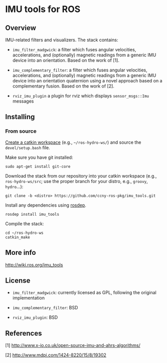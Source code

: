 IMU tools for ROS
===================================

Overview
-----------------------------------

IMU-related filters and visualizers. The stack contains:

 * `imu_filter_madgwick`: a filter which fuses angular velocities,
accelerations, and (optionally) magnetic readings from a generic IMU 
device into an orientation. Based on the work of [1].

 * `imu_complementary_filter`: a filter which fuses angular velocities,
accelerations, and (optionally) magnetic readings from a generic IMU 
device into an orientation quaternion using a novel approach based on a complementary fusion. Based on the work of [2].

 * `rviz_imu_plugin` a plugin for rviz which displays `sensor_msgs::Imu`
messages

Installing
-----------------------------------

### From source ###

[Create a catkin workspace](http://wiki.ros.org/catkin/Tutorials/create_a_workspace)
(e.g., `~/ros-hydro-ws/`) and source the `devel/setup.bash` file.

Make sure you have git installed:

    sudo apt-get install git-core

Download the stack from our repository into your catkin workspace (e.g.,
`ros-hydro-ws/src`; use the proper branch for your distro, e.g., `groovy`,
`hydro`...):

    git clone -b <distro> https://github.com/ccny-ros-pkg/imu_tools.git

Install any dependencies using [rosdep](http://wiki.ros.org/rosdep).

    rosdep install imu_tools

Compile the stack:

    cd ~/ros-hydro-ws
    catkin_make

More info
-----------------------------------

http://wiki.ros.org/imu_tools

License
-----------------------------------

 * `imu_filter_madgwick`: currently licensed as GPL, following the original implementation
 
 * `imu_complementary_filter`: BSD

 * `rviz_imu_plugin`: BSD

References
-----------------------------------
 [1] http://www.x-io.co.uk/open-source-imu-and-ahrs-algorithms/

 [2] http://www.mdpi.com/1424-8220/15/8/19302
